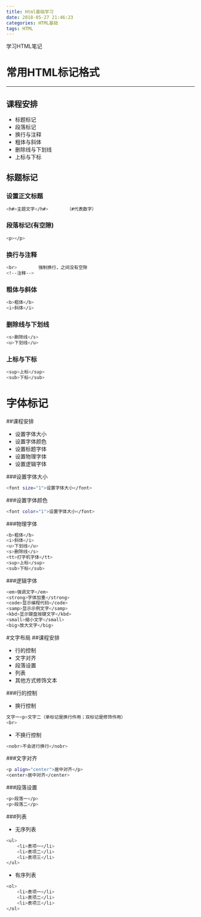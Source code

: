 ```yaml
---
title: Html基础学习
date: 2018-05-27 21:46:23
categories: HTML基础
tags: HTML
---
```

学习HTML笔记
<!--more-->
# 常用HTML标记格式
--------
## 课程安排
- 标题标记
- 段落标记
- 换行与注释
- 粗体与斜体
- 删除线与下划线
- 上标与下标

## 标题标记
### 设置正文标题
```bash
<h#>主题文字</h#>		（#代表数字）
```
### 段落标记(有空隙)
```bash
<p></p>
```
### 换行与注释
```bash
<br>		强制换行，之间没有空隙
<!--注释-->
```
### 粗体与斜体
```bash
<b>粗体</b>
<i>斜体</i>
```
### 删除线与下划线
```bash
<s>删除线</s>
<u>下划线</u>
```
### 上标与下标
```bash
<sup>上标</sup>
<sub>下标</sub>
```
# 字体标记
##课程安排
- 设置字体大小
- 设置字体颜色
- 设置标题字体
- 设置物理字体
- 设置逻辑字体

###设置字体大小
```bash
<font size="1">设置字体大小</font>
```
###设置字体颜色
```bash
<font color="1">设置字体大小</font>
```
###物理字体
```bash
<b>粗体</b>
<i>斜体</i>
<u>下划线</u>
<s>删除线</s>
<tt>打字机字体</tt>
<sup>上标</sup>
<sub>下标</sub>
```
###逻辑字体
```bash
<em>强调文字</em>
<strong>字体加重</strong>
<code>显示编程代码</code>
<samp>显示示例文字</samp>
<kbd>显示键盘按键文字</kbd>
<small>缩小文字</small>
<big>放大文字</big>
```
#文字布局
##课程安排
- 行的控制
- 文字对齐
- 段落设置
- 列表
- 其他方式修饰文本

###行的控制
- 换行控制

```bash
文字一<p>文字二（单标记是换行作用；双标记是修饰作用）
<br>
```

- 不换行控制

```bash
<nobr>不会进行换行</nobr>
```
###文字对齐
```bash
<p align="center">居中对齐</p>
<center>居中对齐</center>
```
###段落设置
```bash
<p>段落一</p>
<p>段落二</p>
```
###列表
- 无序列表

```bash
<ul>
	<li>表项一</li>
	<li>表项二</li>
	<li>表项三</li>
</ul>
```

- 有序列表

```bash
<ol>
	<li>表项一</li>
	<li>表项二</li>
	<li>表项三</li>
</ol>
```